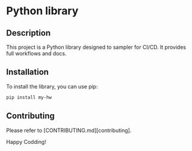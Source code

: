# Python library

## Description

This project is a Python library designed to sampler for CI/CD. It provides full workflows and docs.

## Installation

To install the library, you can use pip:


```bash
pip install my-hw
```

## Contributing
Please refer to [CONTRIBUTING.md][contributing].

Happy Codding!